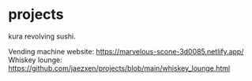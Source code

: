 # projects
kura revolving sushi.


Vending machine website: https://marvelous-scone-3d0085.netlify.app/
Whiskey lounge: https://github.com/jaezxen/projects/blob/main/whiskey_lounge.html
